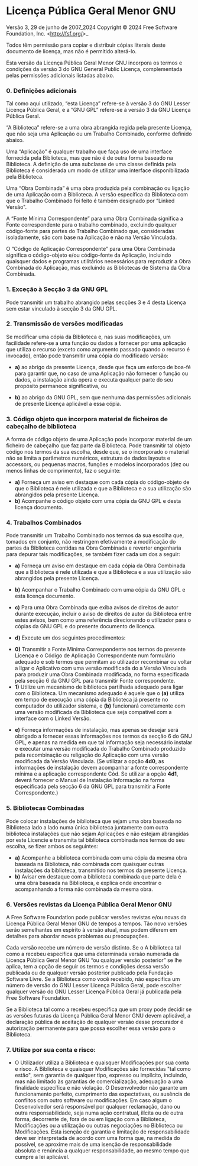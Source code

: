 Licença Pública Geral Menor GNU
================================

Versão 3, 29 de junho de 2007_2024
Copyright © 2024 Free Software Foundation, Inc. &lt;<http://fsf.org/>&gt;_

Todos têm permissão para copiar e distribuir cópias literais
deste documento de licença, mas não é permitido alterá-lo.


Esta versão da Licença Pública Geral Menor GNU incorpora
os termos e condições da versão 3 do GNU General Public
Licença, complementada pelas permissões adicionais listadas abaixo.

### 0. Definições adicionais

Tal como aqui utilizado, “esta Licença” refere-se à versão 3 do GNU Lesser
Licença Pública Geral, e a “GNU GPL” refere-se à versão 3 da GNU
Licença Pública Geral.

“A Biblioteca” refere-se a uma obra abrangida regida pela presente Licença,
que não seja uma Aplicação ou um Trabalho Combinado, conforme definido abaixo.

Uma “Aplicação” é qualquer trabalho que faça uso de uma interface fornecida
pela Biblioteca, mas que não é de outra forma baseado na Biblioteca.
A definição de uma subclasse de uma classe definida pela Biblioteca é considerada um modo
de utilizar uma interface disponibilizada pela Biblioteca.

Uma “Obra Combinada” é uma obra produzida pela combinação ou ligação de uma
Aplicação com a Biblioteca. A versão específica da Biblioteca
com que o Trabalho Combinado foi feito é também designado por “Linked
Versão".

A “Fonte Mínima Correspondente” para uma Obra Combinada significa a
Fonte correspondente para o trabalho combinado, excluindo qualquer código-fonte
para partes do Trabalho Combinado que, consideradas isoladamente, são
com base na Aplicação e não na Versão Vinculada.

O “Código de Aplicação Correspondente” para uma Obra Combinada significa o
código-objeto e/ou código-fonte da Aplicação, incluindo quaisquer dados
e programas utilitários necessários para reproduzir a Obra Combinada do
Aplicação, mas excluindo as Bibliotecas de Sistema da Obra Combinada.

### 1. Exceção à Secção 3 da GNU GPL
Pode transmitir um trabalho abrangido pelas secções 3 e 4 desta Licença
sem estar vinculado à secção 3 da GNU GPL.

### 2. Transmissão de versões modificadas
Se modificar uma cópia da Biblioteca e, nas suas modificações, um
facilidade refere-se a uma função ou dados a fornecer por uma aplicação
que utiliza o recurso (exceto como argumento passado quando o
recurso é invocado), então pode transmitir uma cópia do modificado
versão:

* **a)** ao abrigo da presente Licença, desde que faça um esforço de boa-fé para
garantir que, no caso de uma Aplicação não fornecer o
função ou dados, a instalação ainda opera e executa
qualquer parte do seu propósito permanece significativa, ou

* **b)** ao abrigo da GNU GPL, sem que nenhuma das permissões adicionais de
presente Licença aplicável a essa cópia.

### 3. Código objeto que incorpora material de ficheiros de cabeçalho de biblioteca
A forma de código objeto de uma Aplicação pode incorporar material de
um ficheiro de cabeçalho que faz parte da Biblioteca. Pode transmitir tal objeto
código nos termos da sua escolha, desde que, se o incorporado
o material não se limita a parâmetros numéricos, estrutura de dados
layouts e accessors, ou pequenas macros, funções e modelos incorporados
(dez ou menos linhas de comprimento), faz o seguinte:

* **a)** Forneça um aviso em destaque com cada cópia do código-objeto de que o
Biblioteca é nele utilizada e que a Biblioteca e a sua utilização são
abrangidos pela presente Licença.
* **b)** Acompanhe o código objeto com uma cópia da GNU GPL e desta licença
documento.

  
### 4. Trabalhos Combinados
Pode transmitir um Trabalho Combinado nos termos da sua escolha que,
tomados em conjunto, não restringem efetivamente a modificação do
partes da Biblioteca contidas na Obra Combinada e reverter
engenharia para depurar tais modificações, se também fizer cada um dos
a seguir:

* **a)** Forneça um aviso em destaque em cada cópia da Obra Combinada que
a Biblioteca é nele utilizada e que a Biblioteca e a sua utilização são
abrangidos pela presente Licença.

* **b)** Acompanhar o Trabalho Combinado com uma cópia da GNU GPL e esta licença
documento.

* **c)** Para uma Obra Combinada que exiba avisos de direitos de autor durante
execução, incluir o aviso de direitos de autor da Biblioteca entre
estes avisos, bem como uma referência direcionando o utilizador para o
cópias da GNU GPL e do presente documento de licença.

* **d)** Execute um dos seguintes procedimentos:
 - **0)** Transmitir a Fonte Mínima Correspondente nos termos do presente
Licença e o Código de Aplicação Correspondente num formulário
adequado e sob termos que permitam ao utilizador
recombinar ou voltar a ligar o Aplicativo com uma versão modificada do
a Versão Vinculada para produzir uma Obra Combinada modificada, no
forma especificada pela secção 6 da GNU GPL para transmitir
Fonte correspondente.
 - **1)** Utilize um mecanismo de biblioteca partilhada adequado para ligar com o
Biblioteca. Um mecanismo adequado é aquele que o **(a)** utiliza em tempo de execução
uma cópia da Biblioteca já presente no computador do utilizador
sistema, e **(b)** funcionará corretamente com uma versão modificada
da Biblioteca que seja compatível com a interface com o Linked
Versão.

* **e)** Forneça informações de instalação, mas apenas se desejar
será obrigado a fornecer essas informações nos termos da secção 6 do
GNU GPL, e apenas na medida em que tal informação seja
necessário instalar e executar uma versão modificada do
Trabalho Combinado produzido pela recombinação ou religação do
Aplicação com uma versão modificada da Versão Vinculada. (Se
utilizar a opção **4d0**, as informações de instalação devem acompanhar
a fonte correspondente mínima e a aplicação correspondente
Cód. Se utilizar a opção **4d1**, deverá fornecer o Manual de Instalação
Informação na forma especificada pela secção 6 da GNU GPL
para transmitir a Fonte Correspondente.)

### 5. Bibliotecas Combinadas
Pode colocar instalações de biblioteca que sejam uma obra baseada no
Biblioteca lado a lado numa única biblioteca juntamente com outra biblioteca
instalações que não sejam Aplicações e não estejam abrangidas por este
Licencie e transmita tal biblioteca combinada nos termos do seu
escolha, se fizer ambos os seguintes:

* **a)** Acompanhe a biblioteca combinada com uma cópia da mesma obra baseada
na Biblioteca, não combinada com quaisquer outras instalações da biblioteca,
transmitido nos termos da presente Licença.
* **b)** Avisar em destaque com a biblioteca combinada que parte dela
é uma obra baseada na Biblioteca, e explica onde encontrar o
acompanhando a forma não combinada da mesma obra.

  
### 6. Versões revistas da Licença Pública Geral Menor GNU
A Free Software Foundation pode publicar versões revistas e/ou novas
da Licença Pública Geral Menor GNU de tempos a tempos. Tão novo
versões serão semelhantes em espírito à versão atual, mas podem
diferem em detalhes para abordar novos problemas ou preocupações.

Cada versão recebe um número de versão distinto. Se o
A biblioteca tal como a recebeu especifica que uma determinada versão numerada
da Licença Pública Geral Menor GNU “ou qualquer versão posterior”
se lhe aplica, tem a opção de seguir os termos e
condições dessa versão publicada ou de qualquer versão posterior
publicado pela Fundação Software Livre. Se a Biblioteca como você
recebido, não especifica um número de versão do GNU Lesser
Licença Pública Geral, pode escolher qualquer versão do GNU Lesser
Licença Pública Geral já publicada pela Free Software Foundation.

Se a Biblioteca tal como a recebeu especifica que um proxy pode decidir
se as versões futuras da Licença Pública Geral Menor GNU devem
aplicável, a declaração pública de aceitação de qualquer versão desse procurador é
autorização permanente para que possa escolher essa versão para o
Biblioteca.

### 7. Utilize por sua conta e risco:
* O Utilizador utiliza a Biblioteca e quaisquer Modificações por sua conta e risco.
A Biblioteca e quaisquer Modificações são fornecidas "tal como estão", sem garantia de
qualquer tipo, expresso ou implícito, incluindo, mas não limitado às garantias de
comercialização, adequação a uma finalidade específica e não violação.
O Desenvolvedor não garante um funcionamento perfeito, cumprimento das expectativas,
ou ausência de conflitos com outro software ou modificações.
Em caso algum o Desenvolvedor será responsável por qualquer reclamação, dano ou outra responsabilidade,
seja numa ação contratual, ilícita ou de outra forma, decorrente de, fora de ou em
ligação com a Biblioteca, Modificações ou a utilização ou outras negociações no
Biblioteca ou Modificações.
Esta isenção de garantia e limitação de responsabilidade deve ser interpretada de acordo com
uma forma que, na medida do possível, se aproxime mais de uma isenção de responsabilidade absoluta
e renúncia a qualquer responsabilidade, ao mesmo tempo que cumpre a lei aplicável.